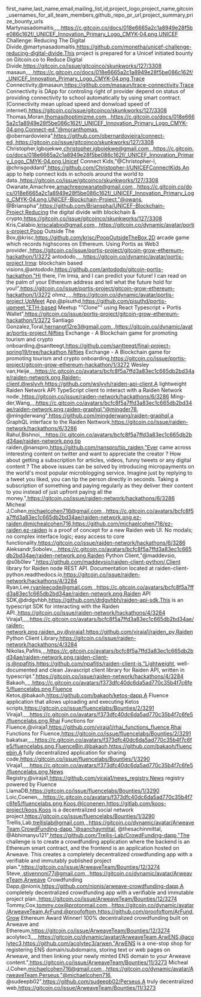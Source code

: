 first_name,last_name,email,mailing_list,id,project_logo,project_name,gitcoin_usernames_for_all_team_members,github_repo_pr_url,project_summary,prize_bounty_urls
Martynasadomaitis,,,,,https://c.gitcoin.co/docs/018e6665a2c1a8949e28f5be086c162f/_UNICEF_Innovation_Primary_Logo_CMYK-04.png,UNICEF Challenge: Reducing The Digital Divide,@martynasadomaitis,https://github.com/monetha/unicef-challenge-reducing-digital-divide,This project is prepared for a Unicef initiated bounty on Gitcoin.co to Reduce Digital Divide,https://gitcoin.co/issue/gitcoinco/skunkworks/127/3308
masaun,,,,,https://c.gitcoin.co/docs/018e6665a2c1a8949e28f5be086c162f/_UNICEF_Innovation_Primary_Logo_CMYK-04.png,Trace Connectivity,@masaun,https://github.com/masaun/trace-connectivity,Trace Connectivity is DApp for controling right of provider depend on status of providing connectivity to school automatically by using smart contract. (Connectivity mean upload speed and donwload speed of internet),https://gitcoin.co/issue/gitcoinco/skunkworks/127/3308
Thomas,Moran,thomas@optimizme.com,,,https://c.gitcoin.co/docs/018e6665a2c1a8949e28f5be086c162f/_UNICEF_Innovation_Primary_Logo_CMYK-04.png,Connect-ed,"@moranthomas, @obernardovieira",https://github.com/obernardovieira/connect-ed,,https://gitcoin.co/issue/gitcoinco/skunkworks/127/3308
Christopher,Igbojekwe,christopher.igbojekwe@gmail.com,,,https://c.gitcoin.co/docs/018e6665a2c1a8949e28f5be086c162f/_UNICEF_Innovation_Primary_Logo_CMYK-04.png,Unicef Connect Kids,"@Christopher-I, @chrisgoddard",https://github.com/Christopher-I/UNICEFConnectKids,An app to help connect kids in schools around the world to data.,https://gitcoin.co/issue/gitcoinco/skunkworks/127/3308
Owanate,Amachree,amachreeowanate@gmail.com,,,https://c.gitcoin.co/docs/018e6665a2c1a8949e28f5be086c162f/_UNICEF_Innovation_Primary_Logo_CMYK-04.png,UNICEF-Blockchain-Project,"@owans, @Brianspha",https://github.com/Brianspha/UNICEF-Blockchain-Project,Reducing the digital divide with blockchain & crypto,https://gitcoin.co/issue/gitcoinco/skunkworks/127/3308
Kris,Calabio,kriscalabio@gmail.com,,,https://gitcoin.co/dynamic/avatar/portis-project,Poop Outside The Box,@krisc,https://github.com/krisc/PoopOutsideTheBox,2D arcade game which records highscores on Ethereum. Using Portis as Web3 provider.,https://gitcoin.co/issue/portis-project/gitcoin-grow-ethereum-hackathon/1/3272
antododo,,,,,https://gitcoin.co/dynamic/avatar/portis-project,Irma: blockchain based visions,@antododo,https://github.com/antododo/gitcoin-portis-hackathon,"Hi there, I'm Irma, and I can predict your future! I can read on the palm of your Ethereum address and tell what the future hold for you!",https://gitcoin.co/issue/portis-project/gitcoin-grow-ethereum-hackathon/1/3272
ohmz,,,,,https://gitcoin.co/dynamic/avatar/portis-project,UpMeet App,@pisuthd,https://github.com/pisuthd/portis-upmeet,"ETH-based Meetup ""Clone"" using React Typescript + Portis Wallet",https://gitcoin.co/issue/portis-project/gitcoin-grow-ethereum-hackathon/1/3272
Santiago Gonzalez,Toral,hernangt12re3@gmail.com,,,https://gitcoin.co/dynamic/avatar/portis-project,Nifties Exchange - A Blockchain game for promoting tourism and crypto onboarding,@santteegt,https://github.com/santteegt/final-project-spring19/tree/hackathon,Nifties Exchange - A Blockchain game for promoting tourism and crypto onboarding,https://gitcoin.co/issue/portis-project/gitcoin-grow-ethereum-hackathon/1/3272
Wesley van,Heije,,,,https://c.gitcoin.co/avatars/bcfc8f5a7ffd3a83ec1c665db2bd34ae/raiden-network.png,Raiden-client,@wslyvh,https://github.com/wslyvh/raiden-api-client,A lightweight Raiden Network API TypeScript client to interact with a Raiden Network node.,https://gitcoin.co/issue/raiden-network/hackathons/6/3286
Ming-der,Wang,,,,https://c.gitcoin.co/avatars/bcfc8f5a7ffd3a83ec1c665db2bd34ae/raiden-network.png,raiden-graphql,"@mingder78, @mingderwang",https://github.com/mingderwang/raiden-graphql,a GraphQL interface to the Raiden Nettwork,https://gitcoin.co/issue/raiden-network/hackathons/6/3286
Rahul,Bishnoi,,,,https://c.gitcoin.co/avatars/bcfc8f5a7ffd3a83ec1c665db2bd34ae/raiden-network.png,tip raiden,@nanspro,https://github.com/nanspro/tip_raiden,"Ever came across interesting content on twitter and want to appreciate the creator ? How about getting a subscription for articles, videos, funny tweets or any digital content ? The above issues can be solved by introducing micropayments on the world's most popular microblogging service. Imagine just by replying to a tweet you liked, you can tip the person directly in seconds. Taking a subscription of something and paying regularly as they deliver their content to you instead of just upfront paying all the money.",https://gitcoin.co/issue/raiden-network/hackathons/6/3286
Micheal J,Cohen,michaelcohen716@gmail.com,,,https://c.gitcoin.co/avatars/bcfc8f5a7ffd3a83ec1c665db2bd34ae/raiden-network.png,ez-raiden,@michealcohen716,https://github.com/michaelcohen716/ez-raiden,ez-raiden is a proof of concept for a new Raiden web UI. No modals; no complex interface logic; easy access to core functionality,https://gitcoin.co/issue/raiden-network/hackathons/6/3286
Aleksandr,Sobolev,,,,https://c.gitcoin.co/avatars/bcfc8f5a7ffd3a83ec1c665db2bd34ae/raiden-network.png,Raiden Python Client,"@maddevsio, @s0b0lev ",https://github.com/maddevsio/raiden-client-python/,Client library for Raiden node REST API. Documentation located at raiden-client-python.readthedocs.io,https://gitcoin.co/issue/raiden-network/hackathons/4/3284
Ryan,Lee,ryanleecode@gmail.com,,,https://c.gitcoin.co/avatars/bcfc8f5a7ffd3a83ec1c665db2bd34ae/raiden-network.png,Raiden API SDK,@drdgvhbh,https://github.com/drdgvhbh/raiden-api-sdk,This is an typescript SDK for interacting with the Raiden API.,https://gitcoin.co/issue/raiden-network/hackathons/4/3284
Viraja1,,,,,https://c.gitcoin.co/avatars/bcfc8f5a7ffd3a83ec1c665db2bd34ae/raiden-network.png,raiden_py,@viraja1,https://github.com/viraja1/raiden_py,Raiden Python Client Library,https://gitcoin.co/issue/raiden-network/hackathons/4/3284
Nikolas,Pafitis,,,,https://c.gitcoin.co/avatars/bcfc8f5a7ffd3a83ec1c665db2bd34ae/raiden-network.png,raiden-client-js,@npafitis,https://github.com/npafitis/raiden-client-js,"Lightweight, well-documented and clean Javascript client library for Raiden API, written in typescript.",https://gitcoin.co/issue/raiden-network/hackathons/4/3284
Bakaoh,,,,,https://c.gitcoin.co/avatars/f373dfc40dc6da5ad770c35b4f7c6fe5/fluencelabs.png,Fluence Ketos,@bakaoh,https://github.com/bakaoh/ketos-dapp,A Fluence application that allows uploading and executing Ketos scripts,https://gitcoin.co/issue/fluencelabs/Bounties/2/3291
Viraja1,,,,,https://c.gitcoin.co/avatars/f373dfc40dc6da5ad770c35b4f7c6fe5/fluencelabs.png,Rhai Functions for Fluence,@viraja1,https://github.com/viraja1/rhai_functions_fluence,Rhai Functions for Fluence,https://gitcoin.co/issue/fluencelabs/Bounties/2/3291
bakatsar,,,,,https://c.gitcoin.co/avatars/f373dfc40dc6da5ad770c35b4f7c6fe5/fluencelabs.png,FluenceBin,@bakaoh,https://github.com/bakaoh/fluencebin,A fully decentralized application for sharing code,https://gitcoin.co/issue/fluencelabs/Bounties/1/3290
Viraja1,,,,,https://c.gitcoin.co/avatars/f373dfc40dc6da5ad770c35b4f7c6fe5/fluencelabs.png,News Registry,@viraja1,https://github.com/viraja1/news_registry,News registry powered by Fluence LlamaDB,https://gitcoin.co/issue/fluencelabs/Bounties/1/3290
Loic,Coenen,,,,https://c.gitcoin.co/avatars/f373dfc40dc6da5ad770c35b4f7c6fe5/fluencelabs.png,Koos,@lconenen,https://gitlab.com/koos-project/koos,Koos is a decentralized social network project,https://gitcoin.co/issue/fluencelabs/Bounties/1/3290
Trellis,Lab,trellislab@gmail.com,,,https://gitcoin.co/dynamic/avatar/ArweaveTeam,CrowdFunding-dapp,"@sanchaymittal, @thesachinmittal, @Abhimanyu121",https://github.com/Trellis-Lab/CrowdFunding-dapp,"The challenge is to create a crowdfunding application where the backend is an Ethereum smart contract, and the frontend is an application hosted on Arweave. This creates a completely decentralized crowdfunding app with a verifiable and immutably published project plan.",https://gitcoin.co/issue/ArweaveTeam/Bounties/12/3274
Steve,,stivennoni77@gmail.com,,,https://gitcoin.co/dynamic/avatar/ArweaveTeam,Arweave Crowdfunding Dapp,@nionis,https://github.com/nionis/arweave-crowdfunding-dapp,A completely decentralized crowdfunding app with a verifiable and immutable project plan.,https://gitcoin.co/issue/ArweaveTeam/Bounties/12/3274
Tommy,Cox,tommy.cox@protonmail.com,,,https://gitcoin.co/dynamic/avatar/ArweaveTeam,ArFund,@proofoftom,https://github.com/proofoftom/ArFund,Grow Ethereum Award Winner! 100% decentralized crowdfunding built on Arweave and Ethereum,https://gitcoin.co/issue/ArweaveTeam/Bounties/12/3274
acolytec3,,,,,https://gitcoin.co/dynamic/avatar/ArweaveTeam,ArwENS,@acolytec3,https://github.com/acolytec3/arwen,"ArwENS is a one-stop shop for registering ENS domain/subdomains, storing text or web pages on Arweave, and then linking your newly minted ENS domain to your Arweave content.",https://gitcoin.co/issue/ArweaveTeam/Bounties/11/3273
Micheal J,Cohen,michaelcohen716@gmail.com,,,https://gitcoin.co/dynamic/avatar/ArweaveTeam,Perseus,"@michaelcohen716, @sudeepb02",https://github.com/sudeepb02/Perseus,A truly decentralized web,https://gitcoin.co/issue/ArweaveTeam/Bounties/11/3273
